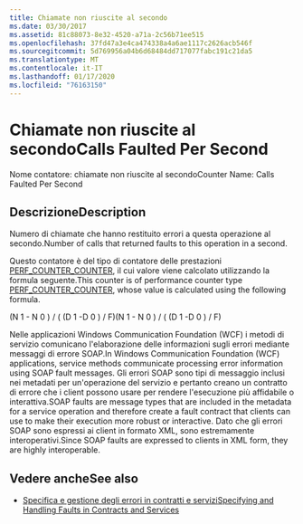 ```yaml
---
title: Chiamate non riuscite al secondo
ms.date: 03/30/2017
ms.assetid: 81c88073-8e32-4520-a71a-2c56b71ee515
ms.openlocfilehash: 37fd47a3e4ca474338a4a6ae1117c2626acb546f
ms.sourcegitcommit: 5d769956a04b6d68484dd717077fabc191c21da5
ms.translationtype: MT
ms.contentlocale: it-IT
ms.lasthandoff: 01/17/2020
ms.locfileid: "76163150"
---
```

# <a name="calls-faulted-per-second"></a><span data-ttu-id="0cd0b-102">Chiamate non riuscite al secondo</span><span class="sxs-lookup"><span data-stu-id="0cd0b-102">Calls Faulted Per Second</span></span>
<span data-ttu-id="0cd0b-103">Nome contatore: chiamate non riuscite al secondo</span><span class="sxs-lookup"><span data-stu-id="0cd0b-103">Counter Name: Calls Faulted Per Second</span></span>  
  
## <a name="description"></a><span data-ttu-id="0cd0b-104">Descrizione</span><span class="sxs-lookup"><span data-stu-id="0cd0b-104">Description</span></span>  
 <span data-ttu-id="0cd0b-105">Numero di chiamate che hanno restituito errori a questa operazione al secondo.</span><span class="sxs-lookup"><span data-stu-id="0cd0b-105">Number of calls that returned faults to this operation in a second.</span></span>  
  
 <span data-ttu-id="0cd0b-106">Questo contatore è del tipo di contatore delle prestazioni [PERF_COUNTER_COUNTER](https://docs.microsoft.com/previous-versions/windows/it-pro/windows-server-2003/cc740048(v=ws.10)), il cui valore viene calcolato utilizzando la formula seguente.</span><span class="sxs-lookup"><span data-stu-id="0cd0b-106">This counter is of performance counter type [PERF_COUNTER_COUNTER](https://docs.microsoft.com/previous-versions/windows/it-pro/windows-server-2003/cc740048(v=ws.10)), whose value is calculated using the following formula.</span></span>  
  
 <span data-ttu-id="0cd0b-107">(N 1 - N 0 ) / ( (D 1 -D 0 ) / F)</span><span class="sxs-lookup"><span data-stu-id="0cd0b-107">(N 1 - N 0 ) / ( (D 1 -D 0 ) / F)</span></span>  
  
 <span data-ttu-id="0cd0b-108">Nelle applicazioni Windows Communication Foundation (WCF) i metodi di servizio comunicano l'elaborazione delle informazioni sugli errori mediante messaggi di errore SOAP.</span><span class="sxs-lookup"><span data-stu-id="0cd0b-108">In Windows Communication Foundation (WCF) applications, service methods communicate processing error information using SOAP fault messages.</span></span> <span data-ttu-id="0cd0b-109">Gli errori SOAP sono tipi di messaggio inclusi nei metadati per un'operazione del servizio e pertanto creano un contratto di errore che i client possono usare per rendere l'esecuzione più affidabile o interattiva.</span><span class="sxs-lookup"><span data-stu-id="0cd0b-109">SOAP faults are message types that are included in the metadata for a service operation and therefore create a fault contract that clients can use to make their execution more robust or interactive.</span></span> <span data-ttu-id="0cd0b-110">Dato che gli errori SOAP sono espressi ai client in formato XML, sono estremamente interoperativi.</span><span class="sxs-lookup"><span data-stu-id="0cd0b-110">Since SOAP faults are expressed to clients in XML form, they are highly interoperable.</span></span>  
  
## <a name="see-also"></a><span data-ttu-id="0cd0b-111">Vedere anche</span><span class="sxs-lookup"><span data-stu-id="0cd0b-111">See also</span></span>

- [<span data-ttu-id="0cd0b-112">Specifica e gestione degli errori in contratti e servizi</span><span class="sxs-lookup"><span data-stu-id="0cd0b-112">Specifying and Handling Faults in Contracts and Services</span></span>](../../specifying-and-handling-faults-in-contracts-and-services.md)
